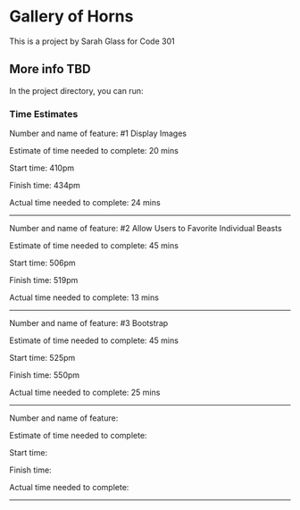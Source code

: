 # Gallery of Horns

This is a project by Sarah Glass for Code 301

## More info TBD

In the project directory, you can run:

### Time Estimates

Number and name of feature: #1 Display Images

Estimate of time needed to complete: 20 mins

Start time: 410pm

Finish time: 434pm

Actual time needed to complete: 24 mins

-------------------------------

Number and name of feature: #2 Allow Users to Favorite Individual Beasts

Estimate of time needed to complete: 45 mins

Start time: 506pm

Finish time: 519pm

Actual time needed to complete: 13 mins

-------------------------------

Number and name of feature: #3 Bootstrap

Estimate of time needed to complete: 45 mins

Start time: 525pm

Finish time: 550pm

Actual time needed to complete: 25 mins

-------------------------------

Number and name of feature: 

Estimate of time needed to complete: 

Start time: 

Finish time: 

Actual time needed to complete:

-------------------------------